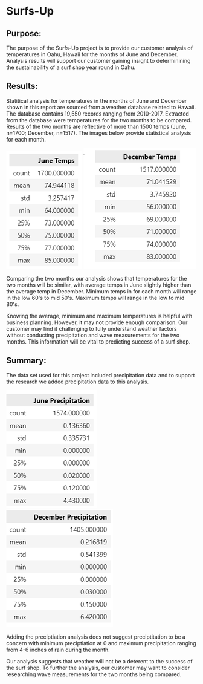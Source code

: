 # Surfs-Up

## Purpose: 
The purpose of the Surfs-Up project is to provide our customer analysis of temperatures in Oahu, Hawaii for the months of June and December. Analysis results will support our customer gaining insight to determinining the sustainability of a surf shop year round in Oahu. 


## Results: 
Statitical analysis for temperatures in the months of June and December shown in this report are sourced from a weather database related to Hawaii. The database contains 19,550 records ranging from 2010-2017. Extracted from the database were temperatures for the two months to be compared. Results of the two months are reflective of more than 1500 temps (June, n=1700; December, n=1517). The images below provide statistical analysis for each month. 

![June_temps](https://github.com/KathleenYager/surfs_up/blob/main/June_temps.png)
![Dec_temps](https://github.com/KathleenYager/surfs_up/blob/main/Dec_temps.png)

Comparing the two months our analysis shows that temperatures for the two months will be similar, with average temps in June slightly higher than the average temp in December. Minimum temps in for each month will range in the low 60's to mid 50's. Maximum temps will range in the low to mid 80's. 

Knowing the average, minimum and maximum temperatures is helpful with business planning. However, it may not provide enough comparison. Our customer may find it challenging to fully understand weather factors without conducting precipitation and wave measurements for the two months. This information will be vital to predicting success of a surf shop. 

## Summary: 
The data set used for this project included precipitation data and to support the research we added precipitation data to this analysis. 

![June_prcp](https://github.com/KathleenYager/surfs_up/blob/main/June_prcp.png)
![Dec_prcp](https://github.com/KathleenYager/surfs_up/blob/main/Dec_prcp.png)

Adding the preciptiation analysis does not suggest preciptitation to be a concern with minimum preciptiation at 0 and maximum precipitation ranging from 4-6 inches of rain during the month. 

Our analysis suggests that weather will not be a deterent to the success of the surf shop. To further the analysis, our customer may want to consider researching wave measurements for the two months being compared. 
